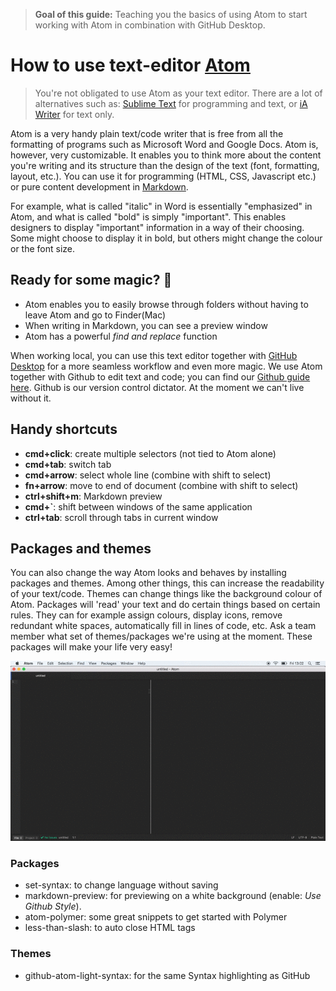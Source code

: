 > **Goal of this guide:** Teaching you the basics of using Atom to start working with Atom in combination with GitHub Desktop.

# How to use text-editor [Atom](https://atom.io)

> You're not obligated to use Atom as your text editor. There are a lot of alternatives such as: [Sublime Text](https://www.sublimetext.com/) for programming and text, or [iA Writer](https://ia.net/writer) for text only.

Atom is a very handy plain text/code writer that is free from all the formatting of programs such as Microsoft Word and Google Docs. Atom is, however, very customizable. It enables you to think more about the content you're writing and its structure than the design of the text (font, formatting, layout, etc.). You can use it for programming (HTML, CSS, Javascript etc.) or pure content development in [Markdown](../glossary/markdown.md).   

For example, what is called "italic" in Word is essentially "emphasized" in Atom, and what is called "bold" is simply "important". This enables designers to display "important" information in a way of their choosing. Some might choose to display it in bold, but others might change the colour or the font size.

## Ready for some magic? 🔮

* Atom enables you to easily browse through folders without having to leave Atom and go to Finder(Mac)
* When writing in Markdown, you can see a preview window
* Atom has a powerful *find and replace* function

When working local, you can use this text editor together with [GitHub Desktop](https://desktop.github.com/) for a more seamless workflow and even more magic. We use Atom together with Github to edit text and code; you can find our [Github guide here](../github-guide/readme.md). Github is our version control dictator. At the moment we can't live without it.


## Handy shortcuts

* **cmd+click**: create multiple selectors (not tied to Atom alone)
* **cmd+tab**: switch tab
* **cmd+arrow**: select whole line (combine with shift to select)
* **fn+arrow**: move to end of document (combine with shift to select)
* **ctrl+shift+m**: Markdown preview
* **cmd+`**: shift between windows of the same application
* **ctrl+tab**: scroll through tabs in current window

## Packages and themes

You can also change the way Atom looks and behaves by installing packages and themes. Among other things, this can increase the readability of your text/code. Themes can change things like the background colour of Atom. Packages will 'read' your text and do certain things based on certain rules. They can for example assign colours, display icons, remove redundant white spaces, automatically fill in lines of code, etc. Ask a team member what set of themes/packages we're using at the moment. These packages will make your life very easy!

![see explanation in gif](../images/atom-install-theme-guide.gif)

### Packages

* set-syntax: to change language without saving
* markdown-preview: for previewing on a white background (enable: *Use Github Style*).
* atom-polymer: some great snippets to get started with Polymer
* less-than-slash: to auto close HTML tags

### Themes

* github-atom-light-syntax: for the same Syntax highlighting as GitHub
